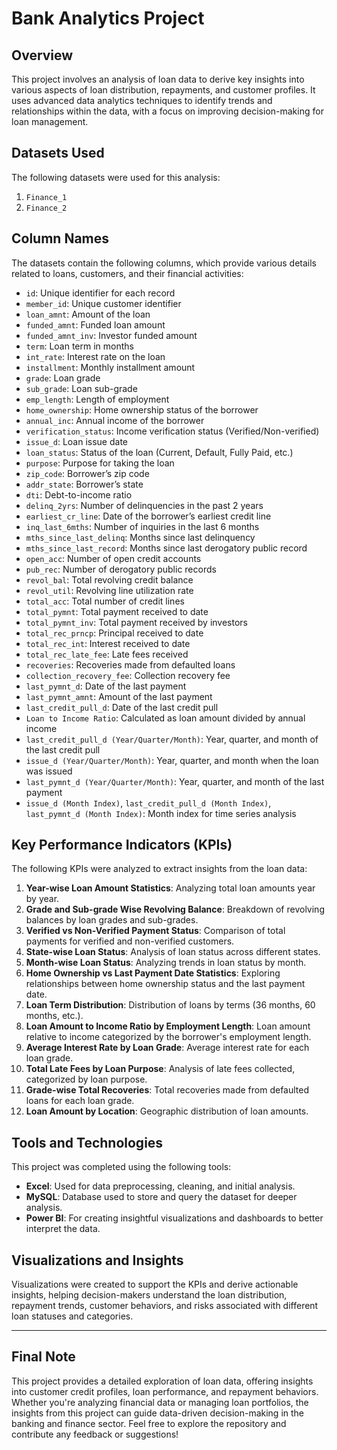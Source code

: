 # **Bank Analytics Project**

## **Overview**
This project involves an analysis of loan data to derive key insights into various aspects of loan distribution, repayments, and customer profiles. It uses advanced data analytics techniques to identify trends and relationships within the data, with a focus on improving decision-making for loan management.

## **Datasets Used**
The following datasets were used for this analysis:
1. `Finance_1`
2. `Finance_2`

## **Column Names**
The datasets contain the following columns, which provide various details related to loans, customers, and their financial activities:
- `id`: Unique identifier for each record
- `member_id`: Unique customer identifier
- `loan_amnt`: Amount of the loan
- `funded_amnt`: Funded loan amount
- `funded_amnt_inv`: Investor funded amount
- `term`: Loan term in months
- `int_rate`: Interest rate on the loan
- `installment`: Monthly installment amount
- `grade`: Loan grade
- `sub_grade`: Loan sub-grade
- `emp_length`: Length of employment
- `home_ownership`: Home ownership status of the borrower
- `annual_inc`: Annual income of the borrower
- `verification_status`: Income verification status (Verified/Non-verified)
- `issue_d`: Loan issue date
- `loan_status`: Status of the loan (Current, Default, Fully Paid, etc.)
- `purpose`: Purpose for taking the loan
- `zip_code`: Borrower’s zip code
- `addr_state`: Borrower’s state
- `dti`: Debt-to-income ratio
- `delinq_2yrs`: Number of delinquencies in the past 2 years
- `earliest_cr_line`: Date of the borrower’s earliest credit line
- `inq_last_6mths`: Number of inquiries in the last 6 months
- `mths_since_last_delinq`: Months since last delinquency
- `mths_since_last_record`: Months since last derogatory public record
- `open_acc`: Number of open credit accounts
- `pub_rec`: Number of derogatory public records
- `revol_bal`: Total revolving credit balance
- `revol_util`: Revolving line utilization rate
- `total_acc`: Total number of credit lines
- `total_pymnt`: Total payment received to date
- `total_pymnt_inv`: Total payment received by investors
- `total_rec_prncp`: Principal received to date
- `total_rec_int`: Interest received to date
- `total_rec_late_fee`: Late fees received
- `recoveries`: Recoveries made from defaulted loans
- `collection_recovery_fee`: Collection recovery fee
- `last_pymnt_d`: Date of the last payment
- `last_pymnt_amnt`: Amount of the last payment
- `last_credit_pull_d`: Date of the last credit pull
- `Loan to Income Ratio`: Calculated as loan amount divided by annual income
- `last_credit_pull_d (Year/Quarter/Month)`: Year, quarter, and month of the last credit pull
- `issue_d (Year/Quarter/Month)`: Year, quarter, and month when the loan was issued
- `last_pymnt_d (Year/Quarter/Month)`: Year, quarter, and month of the last payment
- `issue_d (Month Index)`, `last_credit_pull_d (Month Index)`, `last_pymnt_d (Month Index)`: Month index for time series analysis

## **Key Performance Indicators (KPIs)**
The following KPIs were analyzed to extract insights from the loan data:
1. **Year-wise Loan Amount Statistics**: Analyzing total loan amounts year by year.
2. **Grade and Sub-grade Wise Revolving Balance**: Breakdown of revolving balances by loan grades and sub-grades.
3. **Verified vs Non-Verified Payment Status**: Comparison of total payments for verified and non-verified customers.
4. **State-wise Loan Status**: Analysis of loan status across different states.
5. **Month-wise Loan Status**: Analyzing trends in loan status by month.
6. **Home Ownership vs Last Payment Date Statistics**: Exploring relationships between home ownership status and the last payment date.
7. **Loan Term Distribution**: Distribution of loans by terms (36 months, 60 months, etc.).
8. **Loan Amount to Income Ratio by Employment Length**: Loan amount relative to income categorized by the borrower's employment length.
9. **Average Interest Rate by Loan Grade**: Average interest rate for each loan grade.
10. **Total Late Fees by Loan Purpose**: Analysis of late fees collected, categorized by loan purpose.
11. **Grade-wise Total Recoveries**: Total recoveries made from defaulted loans for each loan grade.
12. **Loan Amount by Location**: Geographic distribution of loan amounts.

## **Tools and Technologies**
This project was completed using the following tools:
- **Excel**: Used for data preprocessing, cleaning, and initial analysis.
- **MySQL**: Database used to store and query the dataset for deeper analysis.
- **Power BI**: For creating insightful visualizations and dashboards to better interpret the data.

## **Visualizations and Insights**
Visualizations were created to support the KPIs and derive actionable insights, helping decision-makers understand the loan distribution, repayment trends, customer behaviors, and risks associated with different loan statuses and categories.

---

## **Final Note**
This project provides a detailed exploration of loan data, offering insights into customer credit profiles, loan performance, and repayment behaviors. Whether you're analyzing financial data or managing loan portfolios, the insights from this project can guide data-driven decision-making in the banking and finance sector. Feel free to explore the repository and contribute any feedback or suggestions!

